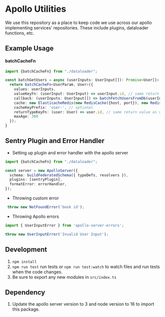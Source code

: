 # Apollo Utilities

We use this repository as a place to keep code we use across our apollo implementing services' repositories.
These include plugins, dataloader functions, etc.

## Example Usage

#### batchCacheFn
```typescript
import {batchCacheFn} from "./dataloader";

const batchGetUsers = async (userInputs: UserInput[]): Promise<User[]> => {
  return batchCacheFn<UserParam, User>({
    values: userInputs,
    valueKeyFn: (userInput: UserInput) => userInput.id, // same return value as cacheKeyFn
    callback: (userInputs: UserInput[]) => batchFetchUsersFromDb(userInputs),
    cache: new ElasticacheRedis(new RedisCache({host, port}), new RedisCache({host, port})), // primary and reader
    cacheKeyPrefix: 'user-', // optional
    returnTypeKeyFn: (user: User) => user.id, // same return value as valueFn
    maxAge: 300
  });
}
```

## Sentry Plugin and Error Handler

- Setting up plugin and error handler with the apollo server
```typescript
import {batchCacheFn} from "./dataloader";

const server = new ApolloServer({
  schema: buildFederatedSchema({ typeDefs, resolvers }),
  plugins: [sentryPlugin],
  formatError: errorHandler,
});
```

- Throwing custom error
```typescript
 throw new NotFoundError('book id');
```
- Throwing Apollo errors

```typescript
import { UserInputError } from 'apollo-server-errors';

throw new UserInputError('Invalid User Input');
```

## Development
1. `npm install`
2. `npm run test` run tests or `npm run test:watch` to watch files and run tests when the code changes.
3. Be sure to export any new modules in `src/index.ts`

## Dependency 
1. Update the apollo server version to 3 and node version to 16 to import this package.
